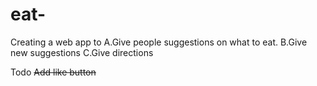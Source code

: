 # eat-
Creating a web app to 
A.Give people suggestions on what to eat. 
B.Give new suggestions
C.Give directions 

Todo 
~~Add like button~~

